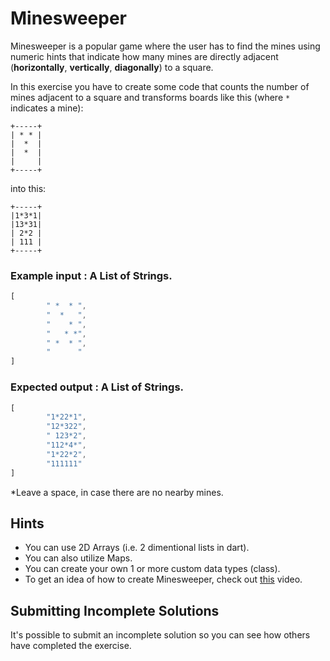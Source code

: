 # Minesweeper

Minesweeper is a popular game where the user has to find the mines using
numeric hints that indicate how many mines are directly adjacent
(**horizontally**, **vertically**, **diagonally**) to a square.

In this exercise you have to create some code that counts the number of
mines adjacent to a square and transforms boards like this (where `*`
indicates a mine):

    +-----+
    | * * |
    |  *  |
    |  *  |
    |     |
    +-----+

into this:

    +-----+
    |1*3*1|
    |13*31|
    | 2*2 |
    | 111 |
    +-----+

### Example input : A List of Strings.
```dart
[
        " *  * ",
        "  *   ",
        "    * ",
        "   * *",
        " *  * ",
        "      "
]
```
### Expected output : A List of Strings.
```dart
[
        "1*22*1",
        "12*322",
        " 123*2",
        "112*4*",
        "1*22*2",
        "111111"
]
```
*Leave a space, in case there are no nearby mines.

## Hints
- You can use 2D Arrays (i.e. 2 dimentional lists in dart).
- You can also utilize Maps.
- You can create your own 1 or more custom data types (class).
- To get an idea of how to create Minesweeper, check out [this](https://www.youtube.com/watch?v=LFU5ZlrR21E) video.


## Submitting Incomplete Solutions

It's possible to submit an incomplete solution so you can see how others have completed the exercise.